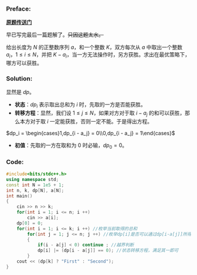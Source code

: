 ### Preface:
[**原题传送门**](https://www.luogu.com.cn/problem/AT_dp_k)

早已写完最后一篇题解了。~~只因这题太水。~~

给出长度为 $N$ 的正整数序列 $a$，和一个整数 $K$，双方每次从 $a$ 中取出一个整数 $a_i$，$1 \le i \le N$，并把 $K - a_i$，当一方无法操作时，另方获胜。求出在最优策略下，哪方可以获胜。
### Solution:
显然是 $dp$。

- **状态**：$dp_i$ 表示取出总和为 $i$ 时，先取的一方是否能获胜。
- **转移方程**：显然，我们设 $1 \le j \le N$，如果对方对于取 $i - a_j$ 的和可以获胜，那么本方对于取 $i$ 一定能获胜，否则一定不能。于是得出方程。

$dp_i = \begin{cases}1,dp_{i - a_j} = 0\\0,dp_{i - a_j} = 1\end{cases}$

- **初值**：先取的一方在取和为 $0$ 时必输，$dp_0 = 0$。

### Code:
```cpp
#include<bits/stdc++.h>
using namespace std;
const int N = 1e5 + 1;
int n, k, dp[N], a[N];
int main()
{
	cin >> n >> k;
	for(int i = 1; i <= n; i ++)
		cin >> a[i];
	dp[0] = 0;
	for(int i = 1; i <= k; i ++) //枚举当前取得的总和 
		for(int j = 1; j <= n; j ++) //枚举dp[i]是否可以通过dp[i-a[j]]所得1 
		{
			if(i - a[j] < 0) continue ; //越界判断 
			dp[i] |= (dp[i - a[j]] == 0); //状态转移方程，满足其一即可 
		}
	cout << (dp[k] ? "First" : "Second");
}

```